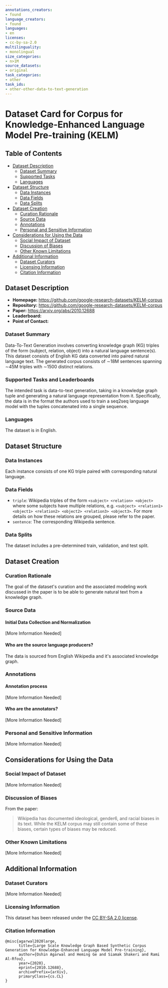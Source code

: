 ```yaml
---
annotations_creators:
- found
language_creators:
- found
languages:
- en
licenses:
- cc-by-sa-2.0
multilinguality:
- monolingual
size_categories:
- n>1M
source_datasets:
- original
task_categories:
- other
task_ids:
- other-other-data-to-text-generation
---
```


# Dataset Card for Corpus for Knowledge-Enhanced Language Model Pre-training (KELM)

## Table of Contents
- [Dataset Description](#dataset-description)
  - [Dataset Summary](#dataset-summary)
  - [Supported Tasks](#supported-tasks-and-leaderboards)
  - [Languages](#languages)
- [Dataset Structure](#dataset-structure)
  - [Data Instances](#data-instances)
  - [Data Fields](#data-instances)
  - [Data Splits](#data-instances)
- [Dataset Creation](#dataset-creation)
  - [Curation Rationale](#curation-rationale)
  - [Source Data](#source-data)
  - [Annotations](#annotations)
  - [Personal and Sensitive Information](#personal-and-sensitive-information)
- [Considerations for Using the Data](#considerations-for-using-the-data)
  - [Social Impact of Dataset](#social-impact-of-dataset)
  - [Discussion of Biases](#discussion-of-biases)
  - [Other Known Limitations](#other-known-limitations)
- [Additional Information](#additional-information)
  - [Dataset Curators](#dataset-curators)
  - [Licensing Information](#licensing-information)
  - [Citation Information](#citation-information)

## Dataset Description

- **Homepage:** https://github.com/google-research-datasets/KELM-corpus
- **Repository:** https://github.com/google-research-datasets/KELM-corpus
- **Paper:** https://arxiv.org/abs/2010.12688
- **Leaderboard:**
- **Point of Contact:**

### Dataset Summary

Data-To-Text Generation involves converting knowledge graph (KG) triples of the form (subject, relation, object) into
a natural language sentence(s). This dataset consists of English KG data converted into paired natural language text.
The generated corpus consists of ∼18M sentences spanning ∼45M triples with ∼1500 distinct relations.

### Supported Tasks and Leaderboards

The intended task is data-to-text generation, taking in a knowledge graph tuple and generating a natural language
representation from it. Specifically, the data is in the format the authors used to train a seq2seq language model
with the tuples concatenated into a single sequence.

### Languages

The dataset is in English.

## Dataset Structure

### Data Instances

Each instance consists of one KG triple paired with corresponding natural language.

### Data Fields

- `triple`: Wikipedia triples of the form `<subject> <relation> <object>` where some subjects have multiple
relations, e.g. `<subject> <relation1> <object1> <relation2> <object2> <relation3> <object3>`. For more details on
how these relations are grouped, please refer to the paper.
- `sentence`: The corresponding Wikipedia sentence.

### Data Splits

The dataset includes a pre-determined train, validation, and test split.

## Dataset Creation

### Curation Rationale

The goal of the dataset's curation and the associated modeling work discussed in the paper is to be able to generate
natural text from a knowledge graph.

### Source Data

#### Initial Data Collection and Normalization

[More Information Needed]

#### Who are the source language producers?

The data is sourced from English Wikipedia and it's associated knowledge graph.

### Annotations

#### Annotation process

[More Information Needed]

#### Who are the annotators?

[More Information Needed]

### Personal and Sensitive Information

[More Information Needed]

## Considerations for Using the Data

### Social Impact of Dataset

[More Information Needed]

### Discussion of Biases

From the paper:

> Wikipedia has documented ideological, gender6, and racial biases in its text. While the KELM corpus may still
contain some of these biases, certain types of biases may be reduced.

### Other Known Limitations

[More Information Needed]

## Additional Information

### Dataset Curators

[More Information Needed]

### Licensing Information

This dataset has been released under the [CC BY-SA 2.0 license](https://creativecommons.org/licenses/by-sa/2.0/).

### Citation Information

```
@misc{agarwal2020large,
      title={Large Scale Knowledge Graph Based Synthetic Corpus Generation for Knowledge-Enhanced Language Model Pre-training}, 
      author={Oshin Agarwal and Heming Ge and Siamak Shakeri and Rami Al-Rfou},
      year={2020},
      eprint={2010.12688},
      archivePrefix={arXiv},
      primaryClass={cs.CL}
}
```
